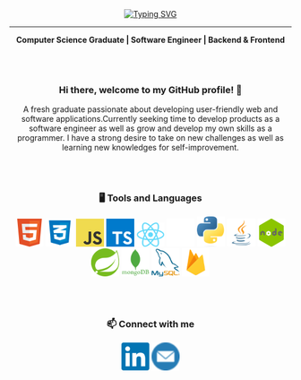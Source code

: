 <div align="center"><a href="https://git.io/typing-svg"><img src="https://readme-typing-svg.demolab.com?font=Fira+Code&pause=500&color=2FF704&center=true&random=false&width=435&lines=Hi%2C+I'm+Alex+Cheah" alt="Typing SVG" /></a></div>

----
<p align='center'><b>Computer Science Graduate | Software Engineer | Backend & Frontend</b></p>

<div align='center'>
<br></br>
<h3>Hi there, welcome to my GitHub profile! 👋</h3>
<p>A fresh graduate passionate about developing user-friendly web and software applications.Currently seeking time to develop products as a software engineer as well as grow and develop my own skills as a programmer. I have a strong desire to take on new challenges as well as learning new knowledges for self-improvement.</p>

<br></br>
### 🖥️ Tools and Languages
<img src="./images/html.png" alt="Java" style="width: 50px; height: auto;">
<img src="./images/css.png" alt="CSS" style="width: 50px; height: auto;">
<img src="./images/javascript.png" alt="Javascript" style="width: 50px; height: auto;">
<img src="./images/typescript.png" alt="Typescript" style="width: 50px; height: auto;">
<img src="./images/react.png" alt="React" style="width: 50px; height: auto;">
<img src="./images/next.png" alt="Next" style="width: 50px; height: auto;">
<img src="./images/python.png" alt="Python" style="width: 50px; height: auto;">
<img src="./images/java.png" alt="Java" style="width: 50px; height: auto;">
<img src="./images/node.png" alt="Node" style="width: 50px; height: auto;">
<img src="./images/spring.png" alt="Spring" style="width: 50px; height: auto;">
<img src="./images/mongodb.png" alt="MongoDB" style="width: 50px; height: auto;">
<img src="./images/mysql.png" alt="MySQL" style="width: 50px; height: auto;">
<img src="./images/firebase.png" alt="Firebase" style="width: 50px; height: auto;">

<br></br>
### 📫 Connect with me
<a src="https://www.linkedin.com/in/cheah-kar-sheng-33299a1b9/"><img src="./images/linkedin.png" alt="LinkedIn" style="width: 50px; height: auto;"></a>
<a src="mailto:karshengcheah@gmail.com"><img src="./images/mail.png" alt="Mail" style="width: 50px; height: auto;"></a>

</div>
